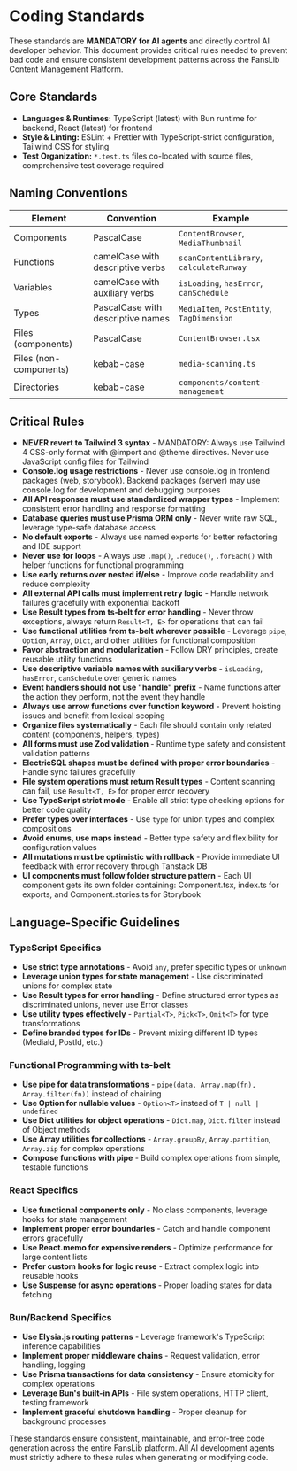 # Coding Standards

These standards are **MANDATORY for AI agents** and directly control AI developer behavior. This document provides critical rules needed to prevent bad code and ensure consistent development patterns across the FansLib Content Management Platform.

## Core Standards

- **Languages & Runtimes:** TypeScript (latest) with Bun runtime for backend, React (latest) for frontend
- **Style & Linting:** ESLint + Prettier with TypeScript-strict configuration, Tailwind CSS for styling
- **Test Organization:** `*.test.ts` files co-located with source files, comprehensive test coverage required

## Naming Conventions

| Element     | Convention                        | Example                                   |
| ----------- | --------------------------------- | ----------------------------------------- |
| Components  | PascalCase                        | `ContentBrowser`, `MediaThumbnail`        |
| Functions   | camelCase with descriptive verbs  | `scanContentLibrary`, `calculateRunway`   |
| Variables   | camelCase with auxiliary verbs    | `isLoading`, `hasError`, `canSchedule`    |
| Types       | PascalCase with descriptive names | `MediaItem`, `PostEntity`, `TagDimension` |
| Files (components)       | PascalCase                        | `ContentBrowser.tsx` |
| Files (non-components)       | kebab-case                        |  `media-scanning.ts` |
| Directories | kebab-case                        | `components/content-management`           |

## Critical Rules

- **NEVER revert to Tailwind 3 syntax** - MANDATORY: Always use Tailwind 4 CSS-only format with @import and @theme directives. Never use JavaScript config files for Tailwind
- **Console.log usage restrictions** - Never use console.log in frontend packages (web, storybook). Backend packages (server) may use console.log for development and debugging purposes
- **All API responses must use standardized wrapper types** - Implement consistent error handling and response formatting
- **Database queries must use Prisma ORM only** - Never write raw SQL, leverage type-safe database access
- **No default exports** - Always use named exports for better refactoring and IDE support
- **Never use for loops** - Always use `.map()`, `.reduce()`, `.forEach()` with helper functions for functional programming
- **Use early returns over nested if/else** - Improve code readability and reduce complexity
- **All external API calls must implement retry logic** - Handle network failures gracefully with exponential backoff
- **Use Result types from ts-belt for error handling** - Never throw exceptions, always return `Result<T, E>` for operations that can fail
- **Use functional utilities from ts-belt wherever possible** - Leverage `pipe`, `Option`, `Array`, `Dict`, and other utilities for functional composition
- **Favor abstraction and modularization** - Follow DRY principles, create reusable utility functions
- **Use descriptive variable names with auxiliary verbs** - `isLoading`, `hasError`, `canSchedule` over generic names
- **Event handlers should not use "handle" prefix** - Name functions after the action they perform, not the event they handle
- **Always use arrow functions over function keyword** - Prevent hoisting issues and benefit from lexical scoping
- **Organize files systematically** - Each file should contain only related content (components, helpers, types)
- **All forms must use Zod validation** - Runtime type safety and consistent validation patterns
- **ElectricSQL shapes must be defined with proper error boundaries** - Handle sync failures gracefully
- **File system operations must return Result types** - Content scanning can fail, use `Result<T, E>` for proper error recovery
- **Use TypeScript strict mode** - Enable all strict type checking options for better code quality
- **Prefer types over interfaces** - Use `type` for union types and complex compositions
- **Avoid enums, use maps instead** - Better type safety and flexibility for configuration values
- **All mutations must be optimistic with rollback** - Provide immediate UI feedback with error recovery through Tanstack DB
- **UI components must follow folder structure pattern** - Each UI component gets its own folder containing: Component.tsx, index.ts for exports, and Component.stories.ts for Storybook

## Language-Specific Guidelines

### TypeScript Specifics

- **Use strict type annotations** - Avoid `any`, prefer specific types or `unknown`
- **Leverage union types for state management** - Use discriminated unions for complex state
- **Use Result types for error handling** - Define structured error types as discriminated unions, never use Error classes
- **Use utility types effectively** - `Partial<T>`, `Pick<T>`, `Omit<T>` for type transformations
- **Define branded types for IDs** - Prevent mixing different ID types (MediaId, PostId, etc.)

### Functional Programming with ts-belt

- **Use pipe for data transformations** - `pipe(data, Array.map(fn), Array.filter(fn))` instead of chaining
- **Use Option for nullable values** - `Option<T>` instead of `T | null | undefined`
- **Use Dict utilities for object operations** - `Dict.map`, `Dict.filter` instead of Object methods
- **Use Array utilities for collections** - `Array.groupBy`, `Array.partition`, `Array.zip` for complex operations
- **Compose functions with pipe** - Build complex operations from simple, testable functions

### React Specifics

- **Use functional components only** - No class components, leverage hooks for state management
- **Implement proper error boundaries** - Catch and handle component errors gracefully
- **Use React.memo for expensive renders** - Optimize performance for large content lists
- **Prefer custom hooks for logic reuse** - Extract complex logic into reusable hooks
- **Use Suspense for async operations** - Proper loading states for data fetching

### Bun/Backend Specifics

- **Use Elysia.js routing patterns** - Leverage framework's TypeScript inference capabilities
- **Implement proper middleware chains** - Request validation, error handling, logging
- **Use Prisma transactions for data consistency** - Ensure atomicity for complex operations
- **Leverage Bun's built-in APIs** - File system operations, HTTP client, testing framework
- **Implement graceful shutdown handling** - Proper cleanup for background processes

These standards ensure consistent, maintainable, and error-free code generation across the entire FansLib platform. All AI development agents must strictly adhere to these rules when generating or modifying code.
